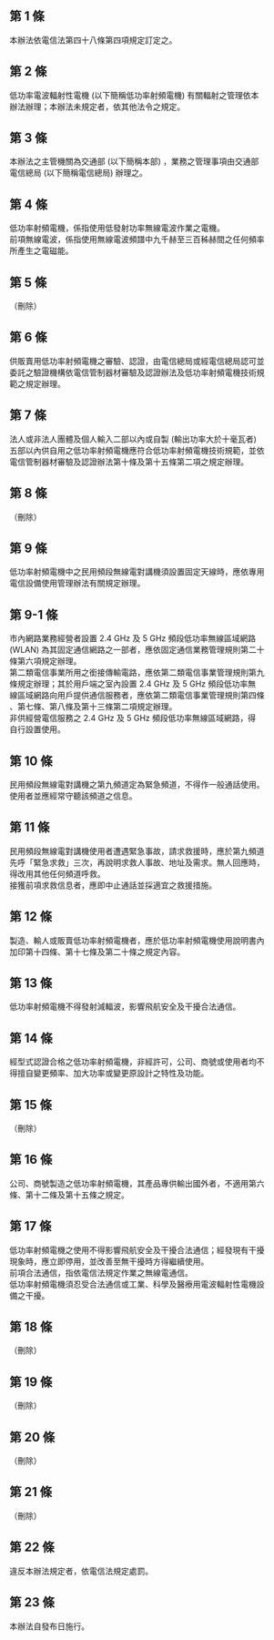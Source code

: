 第 1 條
-------
本辦法依電信法第四十八條第四項規定訂定之。

第 2 條
-------
低功率電波輻射性電機 (以下簡稱低功率射頻電機) 有關輻射之管理依本  
辦法辦理；本辦法未規定者，依其他法令之規定。

第 3 條
-------
本辦法之主管機關為交通部 (以下簡稱本部) ，業務之管理事項由交通部  
電信總局 (以下簡稱電信總局) 辦理之。

第 4 條
-------
低功率射頻電機，係指使用低發射功率無線電波作業之電機。  
前項無線電波，係指使用無線電波頻譜中九千赫至三百秭赫間之任何頻率  
所產生之電磁能。

第 5 條
-------
（刪除）

第 6 條
-------
供販賣用低功率射頻電機之審驗、認證，由電信總局或經電信總局認可並  
委託之驗證機構依電信管制器材審驗及認證辦法及低功率射頻電機技術規  
範之規定辦理。

第 7 條
-------
法人或非法人團體及個人輸入二部以內或自製 (輸出功率大於十毫瓦者)  
五部以內供自用之低功率射頻電機應符合低功率射頻電機技術規範，並依  
電信管制器材審驗及認證辦法第十條及第十五條第二項之規定辦理。

第 8 條
-------
（刪除）

第 9 條
-------
低功率射頻電機中之民用頻段無線電對講機須設置固定天線時，應依專用  
電信設備使用管理辦法有關規定辦理。

第 9-1 條
---------
市內網路業務經營者設置 2.4 GHz  及 5 GHz  頻段低功率無線區域網路  
 (WLAN) 為其固定通信網路之一部者，應依固定通信業務管理規則第二十  
條第六項規定辦理。  
第二類電信事業所用之銜接傳輸電路，應依第二類電信事業管理規則第九  
條規定辦理；其於用戶端之室內設置 2.4 GHz  及 5 GHz  頻段低功率無  
線區域網路向用戶提供通信服務者，應依第二類電信事業管理規則第四條  
、第七條、第八條及第十三條第二項規定辦理。  
非供經營電信服務之 2.4 GHz  及 5 GHz  頻段低功率無線區域網路，得  
自行設置使用。

第 10 條
--------
民用頻段無線電對講機之第九頻道定為緊急頻道，不得作一般通話使用。  
使用者並應經常守聽該頻道之信息。

第 11 條
--------
民用頻段無線電對講機使用者遭遇緊急事故，請求救援時，應於第九頻道  
先呼「緊急求救」三次，再說明求救人事故、地址及需求。無人回應時，  
得改用其他任何頻道呼救。  
接獲前項求救信息者，應即中止通話並採適宜之救援措施。

第 12 條
--------
製造、輸人或販賣低功率射頻電機者，應於低功率射頻電機使用說明書內  
加印第十四條、第十七條及第二十條之規定內容。

第 13 條
--------
低功率射頻電機不得發射減輻波，影響飛航安全及干擾合法通信。

第 14 條
--------
經型式認證合格之低功率射頻電機，非經許可，公司、商號或使用者均不  
得擅自變更頻率、加大功率或變更原設計之特性及功能。

第 15 條
--------
（刪除）

第 16 條
--------
公司、商號製造之低功率射頻電機，其產品專供輸出國外者，不適用第六  
條、第十二條及第十五條之規定。

第 17 條
--------
低功率射頻電機之使用不得影響飛航安全及干擾合法通信；經發現有干擾  
現象時，應立即停用，並改善至無干擾時方得繼續使用。  
前項合法通信，指依電信法規定作業之無線電通信。  
低功率射頻電機須忍受合法通信或工業、科學及醫療用電波輻射性電機設  
備之干擾。

第 18 條
--------
（刪除）

第 19 條
--------
（刪除）

第 20 條
--------
（刪除）

第 21 條
--------
（刪除）

第 22 條
--------
違反本辦法規定者，依電信法規定處罰。

第 23 條
--------
本辦法自發布日施行。

